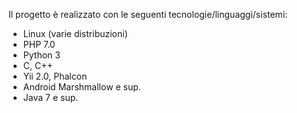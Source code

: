 Il progetto è realizzato con le seguenti tecnologie/linguaggi/sistemi:

- Linux (varie distribuzioni)
- PHP 7.0
- Python 3
- C, C++
- Yii 2.0, Phalcon
- Android Marshmallow e sup.
- Java 7 e sup.
